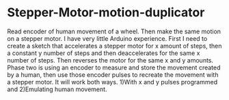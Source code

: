 # Stepper-Motor-motion-duplicator
Read encoder of human movement of a wheel. Then make the same motion on a stepper motor.
I have very little Arduino experience. First I need to create a sketch that accelerates a stepper motor for x amount of steps, then a constant y number of steps and then deaccelerates for the same x number of steps. Then reverses the motor for the same x and y amounts.
Phase two is using an encoder to measure and store the movement created by a human, then use those encoder pulses to recreate the movement with a stepper motor. It will work both ways. 1)With x and y pulses programmed and 2)Emulating human movement.
